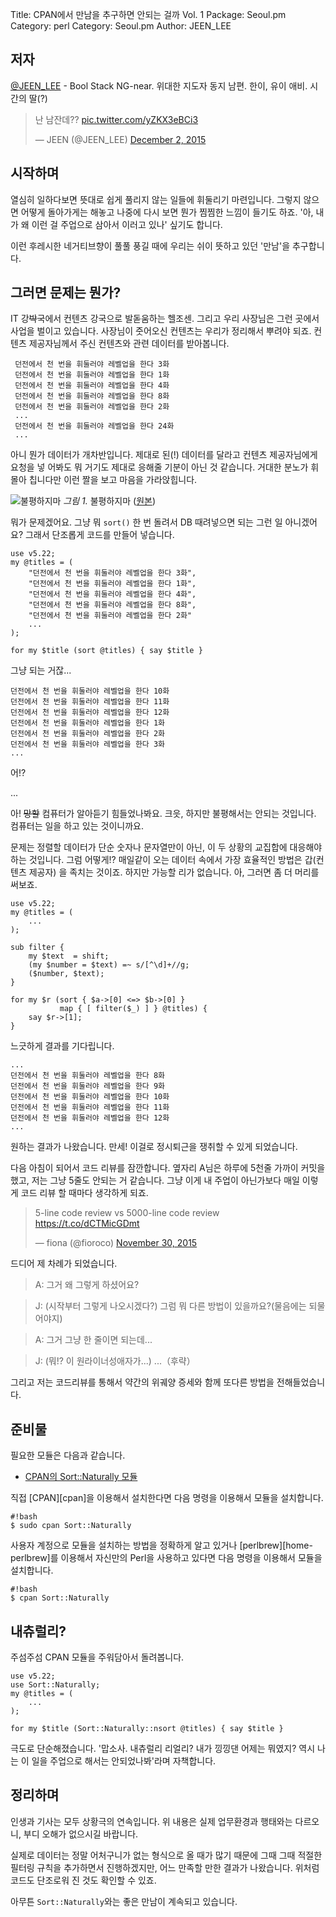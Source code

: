 Title:    CPAN에서 만남을 추구하면 안되는 걸까 Vol. 1
Package:  Seoul.pm
Category: perl
Category: Seoul.pm
Author:   JEEN_LEE

저자
-----

[@JEEN_LEE][twitter-jeenlee] - Bool Stack NG-near. 위대한 지도자 동지 남편.
한이, 유이 애비. 시간의 딸(?)

<blockquote class="twitter-tweet" lang="en"><p lang="ko" dir="ltr">난 남잔데?? <a href="https://t.co/yZKX3eBCi3">pic.twitter.com/yZKX3eBCi3</a></p>&mdash; JEEN (@JEEN_LEE) <a href="https://twitter.com/JEEN_LEE/status/671937657191030785">December 2, 2015</a></blockquote>


시작하며
---------

열심히 일하다보면 뜻대로 쉽게 풀리지 않는 일들에 휘둘리기 마련입니다. 그렇지 않으면 어떻게
돌아가게는 해놓고 나중에 다시 보면 뭔가 찜찜한 느낌이 들기도 하죠. '아, 내가 왜 이런 걸
주업으로 삼아서 이러고 있나' 싶기도 합니다.

이런 후레시한 네거티브향이 풀풀 풍길 때에 우리는 쉬이 뜻하고 있던 '만남'을 추구합니다.


그러면 문제는 뭔가?
--------------------

IT 강<strike>박</strike>국에서 컨텐츠 강국으로 발돋움하는 헬조센. 그리고 우리 사장님은
 그런 곳에서 사업을 벌이고 있습니다. 사장님이 줏어오신 컨텐츠는 우리가 정리해서 뿌려야 되죠.
 컨텐츠 제공자님께서 주신 컨텐츠와 관련 데이터를 받아봅니다.

     던전에서 천 번을 휘둘러야 레벨업을 한다 3화
     던전에서 천 번을 휘둘러야 레벨업을 한다 1화
     던전에서 천 번을 휘둘러야 레벨업을 한다 4화
     던전에서 천 번을 휘둘러야 레벨업을 한다 8화
     던전에서 천 번을 휘둘러야 레벨업을 한다 2화
     ...
     던전에서 천 번을 휘둘러야 레벨업을 한다 24화
     ...

아니 뭔가 데이터가 개차반입니다. 제대로 된(!) 데이터를 달라고 컨텐츠 제공자님에게 요청을 넣
어봐도 뭐 거기도 제대로 응해줄 기분이 아닌 것 같습니다. 거대한 분노가 휘몰아 칩니다만 이런
짤을 보고 마음을 가라앉힙니다.

![불평하지마][img-1-resize]
*그림 1.* 불평하지마 ([원본][img-1])

뭐가 문제겠어요. 그냥 뭐 `sort()` 한 번 돌려서 DB 때려넣으면 되는 그런 일 아니겠어요?
그래서 단조롭게 코드를 만들어 넣습니다.

    use v5.22;
    my @titles = (
        "던전에서 천 번을 휘둘러야 레벨업을 한다 3화",
        "던전에서 천 번을 휘둘러야 레벨업을 한다 1화",
        "던전에서 천 번을 휘둘러야 레벨업을 한다 4화",
        "던전에서 천 번을 휘둘러야 레벨업을 한다 8화",
        "던전에서 천 번을 휘둘러야 레벨업을 한다 2화"
        ...
    );

    for my $title (sort @titles) { say $title }

그냥 되는 거잖...

    던전에서 천 번을 휘둘러야 레벨업을 한다 10화
    던전에서 천 번을 휘둘러야 레벨업을 한다 11화
    던전에서 천 번을 휘둘러야 레벨업을 한다 12화
    던전에서 천 번을 휘둘러야 레벨업을 한다 1화
    던전에서 천 번을 휘둘러야 레벨업을 한다 2화
    던전에서 천 번을 휘둘러야 레벨업을 한다 3화    
    ...

어!?

...

아! <strike>망할</strike> 컴퓨터가 알아듣기 힘들었나봐요. 크읏, 하지만 불평해서는
안되는 것입니다. 컴퓨터는 일을 하고 있는 것이니까요.

문제는 정렬할 데이터가 단순 숫자나 문자열만이 아닌, 이 두 상황의 교집합에 대응해야 하는
것입니다. 그럼 어떻게!? 매일같이 오는 데이터 속에서 가장 효율적인 방법은 갑(컨텐츠 제공자)
을 족치는 것이죠. 하지만 가능할 리가 없습니다. 아, 그러면 좀 더 머리를 써보죠.

    use v5.22;
    my @titles = (
        ...
    );

    sub filter {
        my $text  = shift;
        (my $number = $text) =~ s/[^\d]+//g;
        ($number, $text);
    }

    for my $r (sort { $a->[0] <=> $b->[0] }
               map { [ filter($_) ] } @titles) {
        say $r->[1];
    }

느긋하게 결과를 기다립니다.

    ...
    던전에서 천 번을 휘둘러야 레벨업을 한다 8화
    던전에서 천 번을 휘둘러야 레벨업을 한다 9화
    던전에서 천 번을 휘둘러야 레벨업을 한다 10화
    던전에서 천 번을 휘둘러야 레벨업을 한다 11화
    던전에서 천 번을 휘둘러야 레벨업을 한다 12화
    ...

원하는 결과가 나왔습니다. 만세! 이걸로 정시퇴근을 쟁취할 수 있게 되었습니다.

다음 아침이 되어서 코드 리뷰를 잠깐합니다. 옆자리 A님은 하루에 5천줄 가까이 커밋을 했고,
저는 그냥 5줄도 안되는 거 같습니다. 그냥 이게 내 주업이 아닌가보다 매일 이렇게 코드 리뷰
할 때마다 생각하게 되죠.

<blockquote class="twitter-tweet" lang="en"><p lang="en" dir="ltr">5-line code review vs 5000-line code review <a href="https://t.co/dCTMicGDmt">https://t.co/dCTMicGDmt</a></p>&mdash; fiona (@fioroco) <a href="https://twitter.com/fioroco/status/671128541057142784">November 30, 2015</a></blockquote>

드디어 제 차례가 되었습니다.

> A: 그거 왜 그렇게 하셨어요?

> J: (시작부터 그렇게 나오시겠다?) 그럼 뭐 다른 방법이 있을까요?(물음에는 되물어야지)

> A: 그거 그냥 한 줄이면 되는데...

> J: (뭐!? 이 원라이너성애자가...) ...（후략）

그리고 저는 코드리뷰를 통해서 약간의 위궤양 증세와 함께 또다른 방법을 전해들었습니다.


준비물
-------

필요한 모듈은 다음과 같습니다.

- [CPAN의 Sort::Naturally 모듈][cpan-sort-naturally]

직접 [CPAN][cpan]을 이용해서 설치한다면 다음 명령을 이용해서 모듈을 설치합니다.

    #!bash
    $ sudo cpan Sort::Naturally

사용자 계정으로 모듈을 설치하는 방법을 정확하게 알고 있거나
[perlbrew][home-perlbrew]를 이용해서 자신만의 Perl을 사용하고 있다면
다음 명령을 이용해서 모듈을 설치합니다.

    #!bash
    $ cpan Sort::Naturally


내츄럴리?
----------

주섬주섬 CPAN 모듈을 주워담아서 돌려봅니다.

    use v5.22;
    use Sort::Naturally;
    my @titles = (
        ...
    );

    for my $title (Sort::Naturally::nsort @titles) { say $title }

극도로 단순해졌습니다. '맙소사. 내츄럴리 리얼리? 내가 낑낑댄 어제는 뭐였지? 역시 나는
이 일을 주업으로 해서는 안되었나봐'라며 자책합니다.


정리하며
---------

인생과 기사는 모두 상황극의 연속입니다. 위 내용은 실제 업무환경과 행태와는 다르오니, 부디
오해가 없으시길 바랍니다.

실제로 데이터는 정말 어처구니가 없는 형식으로 올 때가 많기 때문에 그때 그때 적절한 필터링
 규칙을 추가하면서 진행하겠지만, 어느 만족할 만한 결과가 나왔습니다. 위처럼 코드도 단조로워
 진 것도 확인할 수 있죠.

아무튼 `Sort::Naturally`와는 좋은 만남이 계속되고 있습니다.


[img-1]:                 2015-12-03-1.png

[img-1-resize]:          2015-12-03-1_r.png

[cpan-sort-naturally]:                   https://metacpan.org/module/Sort::Naturally
[twitter-jeenlee]:                    http://twitter.com/#!/JEEN_LEE
